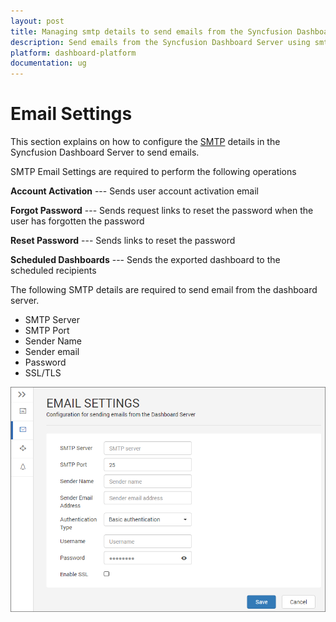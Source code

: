 ```yaml
---
layout: post
title: Managing smtp details to send emails from the Syncfusion Dashboard Server
description: Send emails from the Syncfusion Dashboard Server using smtp email settings
platform: dashboard-platform
documentation: ug
---
```


# Email Settings

This section explains on how to configure the [SMTP](https://en.wikipedia.org/wiki/Simple_Mail_Transfer_Protocol) details in the Syncfusion Dashboard Server to send emails. 

SMTP Email Settings are required to perform the following operations

**Account Activation** --- Sends user account activation email
   
**Forgot Password** --- Sends request links to reset the password when the user has forgotten the password
	
**Reset Password** --- Sends links to reset the password
	
**Scheduled Dashboards** --- Sends the exported dashboard to the scheduled recipients

The following SMTP details are required to send email from the dashboard server.

* SMTP Server
* SMTP Port
* Sender Name
* Sender email
* Password
* SSL/TLS
	
![Email Settings](images/email-settings.png)